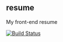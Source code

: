 ## resume

My front-end resume

[![Build Status](https://travis-ci.org/superjiajia/resume.svg?branch=master)](https://travis-ci.org/superjiajia/resume)